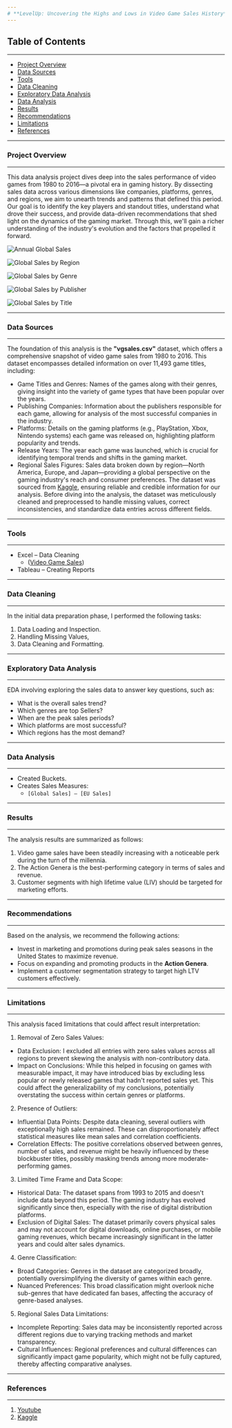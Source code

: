 ```yaml
---
# **LevelUp: Uncovering the Highs and Lows in Video Game Sales History**
---
```

## Table of Contents
---

- [Project Overview](#project-overview)
- [Data Sources](#data-sources)
- [Tools](#tools)
- [Data Cleaning](#data-cleaning)
- [Exploratory Data Analysis](#exploratory-data-analysis)
- [Data Analysis](#data-analysis)
- [Results](#results)
- [Recommendations](#recommendations)
- [Limitations](#limitations)
- [References](#references)

---
### Project Overview
---

This data analysis project dives deep into the sales performance of video games from 1980 to 2016—a pivotal era in gaming history. By dissecting sales data across various dimensions like companies, platforms, genres, and regions, we aim to unearth trends and patterns that defined this period. Our goal is to identify the key players and standout titles, understand what drove their success, and provide data-driven recommendations that shed light on the dynamics of the gaming market. Through this, we'll gain a richer understanding of the industry's evolution and the factors that propelled it forward.

![Annual Global Sales](https://github.com/user-attachments/assets/fe9b8c3e-c830-4494-a522-94b63ddff3a8)

![Global Sales by Region](https://github.com/user-attachments/assets/ccb20275-1fd6-48f2-b6da-528c017b8070)

![Global Sales by Genre](https://github.com/user-attachments/assets/11aca1be-3ef1-40e1-9312-e8429fa24ad3)

![Global Sales by Publisher](https://github.com/user-attachments/assets/e9a0ed02-2641-4991-836e-88d54e29950a)

![Global Sales by Title](https://github.com/user-attachments/assets/d03cdd3d-27a0-4639-883e-f29f169d1621)

---
### Data Sources
---

The foundation of this analysis is the **"vgsales.csv"** dataset, which offers a comprehensive snapshot of video game sales from 1980 to 2016. This dataset encompasses detailed information on over 11,493 game titles, including:
- Game Titles and Genres: Names of the games along with their genres, giving insight into the variety of game types that have been popular over the years.
- Publishing Companies: Information about the publishers responsible for each game, allowing for analysis of the most successful companies in the industry.
- Platforms: Details on the gaming platforms (e.g., PlayStation, Xbox, Nintendo systems) each game was released on, highlighting platform popularity and trends.
- Release Years: The year each game was launched, which is crucial for identifying temporal trends and shifts in the gaming market.
- Regional Sales Figures: Sales data broken down by region—North America, Europe, and Japan—providing a global perspective on the gaming industry's reach and consumer preferences.
The dataset was sourced from [Kaggle](https://www.kaggle.com/datasets/gregorut/videogamesales), ensuring reliable and credible information for our analysis. Before diving into the analysis, the dataset was meticulously cleaned and preprocessed to handle missing values, correct inconsistencies, and standardize data entries across different fields.

---
### Tools
---

- Excel – Data Cleaning 
    - ([Video Game Sales](https://www.kaggle.com/datasets/gregorut/videogamesales))
- Tableau – Creating Reports

---
### Data Cleaning
---

In the initial data preparation phase, I performed the following tasks:
1. Data Loading and Inspection.
2. Handling Missing Values,
3. Data Cleaning and Formatting.

---
### Exploratory Data Analysis
---

EDA involving exploring the sales data to answer key questions, such as:
- What is the overall sales trend?
- Which genres are top Sellers?
- When are the peak sales periods?
- Which platforms are most successful?
- Which regions has the most demand?

---
### Data Analysis
---

- Created Buckets.
- Creates Sales Measures:
   - ```[Global Sales] – [EU Sales]```

---
### Results
---

The analysis results are summarized as follows:
1. Video game sales have been steadily increasing with a noticeable perk during the turn of the millennia.
2. The Action Genera is the best-performing category in terms of sales and revenue.
3. Customer segments with high lifetime value (LIV) should be targeted for marketing efforts.

---
### Recommendations
---

Based on the analysis, we recommend the following actions:
- Invest in marketing and promotions during peak sales seasons in the United States to maximize revenue.
- Focus on expanding and promoting products in the **Action Genera**.
- Implement a customer segmentation strategy to target high LTV customers effectively.

---
### Limitations
---

This analysis faced limitations that could affect result interpretation:

1.	Removal of Zero Sales Values:
   - Data Exclusion: I excluded all entries with zero sales values across all regions to prevent skewing the analysis with non-contributory data.
   - Impact on Conclusions: While this helped in focusing on games with measurable impact, it may have introduced bias by excluding less popular or newly released games that hadn't reported sales yet. This could affect the generalizability of my conclusions, potentially overstating the success within certain genres or platforms.

2.	Presence of Outliers:
   - Influential Data Points: Despite data cleaning, several outliers with exceptionally high sales remained. These can disproportionately affect statistical measures like mean sales and correlation coefficients.
   - Correlation Effects: The positive correlations observed between genres, number of sales, and revenue might be heavily influenced by these blockbuster titles, possibly masking trends among more moderate-performing games.

3.	Limited Time Frame and Data Scope:
   - Historical Data: The dataset spans from 1993 to 2015 and doesn't include data beyond this period. The gaming industry has evolved significantly since then, especially with the rise of digital distribution platforms.
   - Exclusion of Digital Sales: The dataset primarily covers physical sales and may not account for digital downloads, online purchases, or mobile gaming revenues, which became increasingly significant in the latter years and could alter sales dynamics.

4.	Genre Classification:
   - Broad Categories: Genres in the dataset are categorized broadly, potentially oversimplifying the diversity of games within each genre.
   - Nuanced Preferences: This broad classification might overlook niche sub-genres that have dedicated fan bases, affecting the accuracy of genre-based analyses.

5.	Regional Sales Data Limitations:
   - Incomplete Reporting: Sales data may be inconsistently reported across different regions due to varying tracking methods and market transparency.
   - Cultural Influences: Regional preferences and cultural differences can significantly impact game popularity, which might not be fully captured, thereby affecting comparative analyses.


---
### References
---

1. [Youtube](https://www.youtube.com/watch?v=j8FSP8XuFyk)
2. [Kaggle](https://www.kaggle.com/datasets/gregorut/videogamesales)
